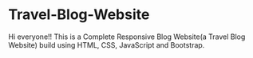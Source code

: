 # Travel-Blog-Website

Hi everyone!! This is a Complete Responsive Blog Website(a Travel Blog Website) build using HTML, CSS, JavaScript and Bootstrap.


